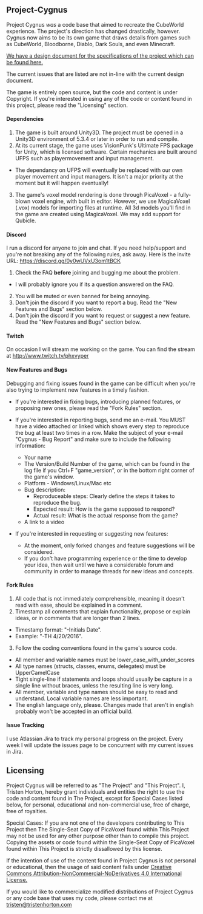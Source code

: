 ## Project-Cygnus
Project Cygnus _was_ a code base that aimed to recreate the CubeWorld experience. The project's direction has changed drastically, however. Cygnus now aims to be its own game that draws details from games such as CubeWorld, Bloodborne, Diablo, Dark Souls, and even Minecraft.

[We have a design document for the specifications of the project which can be found here.](http://tristenhorton.com/cygnus/Cygnus.pdf)

The current issues that are listed are not in-line with the current design document.

The game is entirely open source, but the code and content is under Copyright.
If you're interested in using any of the code or content found in this project, please read the "Licensing" section.

#### Dependencies
1. The game is built around Unity3D. The project must be opened in a Unity3D environment of 5.3.4 or later in order to run and compile.
2. At its current stage, the game uses VisionPunk's Ultimate FPS package for Unity, which is licensed software. Certain mechanics are built around UFPS such as playermovement and input management.
 - The dependancy on UFPS will eventually be replaced with our own player movement and input managers. It isn't a major priority at the moment but it will happen eventually!
3. The game's voxel model rendering is done through PicaVoxel - a fully-blown voxel engine, with built in editor. However, we use MagicaVoxel (.vox) models for importing files at runtime. All 3d models you'll find in the game are created using MagicaVoxel. We may add support for Qubicle.

#### Discord
I run a discord for anyone to join and chat. If you need help/support and you're not breaking any of the following rules, ask away. Here is the invite URL: https://discord.gg/0y0wUVxU3om1tBCK

1. Check the FAQ **before** joining and bugging me about the problem.
  * I will probably ignore you if its a question answered on the FAQ.
2. You will be muted or even banned for being annoying.
3. Don't join the discord if you want to report a bug. Read the "New Features and Bugs" section below.
4. Don't join the discord if you want to request or suggest a new feature. Read the "New Features and Bugs" section below.

#### Twitch
On occasion I will stream me working on the game. You can find the stream at http://www.twitch.tv/phxvyper

#### New Features and Bugs
Debugging and fixing issues found in the game can be difficult when you're also trying to implement new features in a timely fashion.

* If you're interested in fixing bugs, introducing planned features, or proposing new ones, please read the "Fork Rules" section.

* If you're interested in reporting bugs, send me an e-mail. You MUST have a video attached or linked which shows every step to reproduce the bug at least two times in a row. Make the subject of your e-mail "Cygnus - Bug Report" and make sure to include the following information:
  * Your name
  * The Version/Build Number of the game, which can be found in the log file if you Ctrl+F "game_version", or in the bottom right corner of the game's window.
  * Platform - Windows/Linux/Mac etc
  * Bug description:
    * Reproduceable steps: Clearly define the steps it takes to reproduce the bug.
    * Expected result: How is the game supposed to respond?
    * Actual result: What is the actual response from the game?
  * A link to a video

* If you're interested in requesting or suggesting new features:
  * At the moment, only forked changes and feature suggestions will be considered.
  * If you don't have programming experience or the time to develop your idea, then wait until we have a considerable forum and community in order to manage threads for new ideas and concepts.

#### Fork Rules
1. All code that is not immediately comprehensible, meaning it doesn't read with ease, should be explained in a comment.
2. Timestamp all comments that explain functionality, propose or explain ideas, or in comments that are longer than 2 lines.
  * Timestamp format: "-Initials Date".
  * Example: "-TH 4/20/2016".
3. Follow the coding conventions found in the game's source code.
  * All member and variable names must be lower_case_with_under_scores
  * All type names (structs, classes, enums, delegates) must be UpperCamelCase
  * Tight single-line if statements and loops should usually be capture in a single line without braces, unless the resulting line is very long.
  * All member, variable and type names should be easy to read and understand. Local variable names are less important.
  * The english language only, please. Changes made that aren't in english probably won't be accepted in an official build.

#### Issue Tracking
I use Atlassian Jira to track my personal progress on the project. Every week I will update the issues page to be concurrent with my current issues in Jira. 

## Licensing
Project Cygnus will be referred to as "The Project" and "This Project".
I, Tristen Horton, hereby grant individuals and entities the right to use the code and content found in The Project, except for Special Cases listed below, for personal, educational and non-commercial use, free of charge, free of royalties.

Special Cases:
If you are not one of the developers contributing to This Project then The Single-Seat Copy of PicaVoxel found within This Project may not be used for any other purpose other than to compile this project. Copying the assets or code found within the Single-Seat Copy of PicaVoxel found within This Project is strictly dissallowed by this license.

If the intention of use of the content found in Project Cygnus is not personal or educational, then the usage of said content falls under [Creative Commons Attribution-NonCommercial-NoDerivatives 4.0 International License.](http://creativecommons.org/licenses/by-nc-nd/4.0/)

If you would like to commercialize modified distributions of Project Cygnus or any code base that uses my code, please contact me at [tristen@tristenhorton.com](mailto:tristen@tristenhorton.com)

